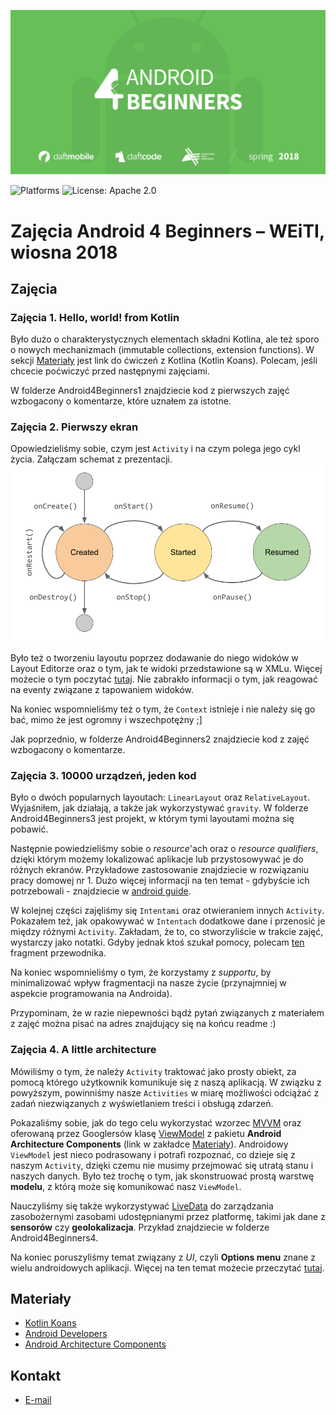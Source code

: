 [![Android 4 Beginners Spring 2018](assets/logo.png)](https://github.com/DaftMobile/android4beginners_2018)

![Platforms](https://img.shields.io/badge/platforms-Android-green.svg)
![License: Apache 2.0](https://img.shields.io/badge/License-Apache%202.0-blue.svg)

# Zajęcia Android 4 Beginners – WEiTI, wiosna 2018

## Zajęcia

### Zajęcia 1. Hello, world! from Kotlin

Było dużo o charakterystycznych elementach składni Kotlina, ale też sporo o nowych mechanizmach (immutable collections, extension functions). W sekcji [Materiały](#Materiały) jest link do ćwiczeń z Kotlina (Kotlin Koans). Polecam, jeśli chcecie poćwiczyć przed następnymi zajęciami.

W folderze Android4Beginners1 znajdziecie kod z pierwszych zajęć wzbogacony o komentarze, które uznałem za istotne.

### Zajęcia 2. Pierwszy ekran

Opowiedzieliśmy sobie, czym jest `Activity` i na czym polega jego cykl życia. Załączam schemat z prezentacji.
![Activity lifecycle](assets/lifecycle.png)

Było też o tworzeniu layoutu poprzez dodawanie do niego widoków w Layout Editorze oraz o tym, jak te widoki przedstawione są w XMLu. Więcej możecie o tym poczytać [tutaj](https://developer.android.com/training/basics/firstapp/building-ui.html). Nie zabrakło informacji o tym, jak reagować na eventy związane z tapowaniem widoków. 

Na koniec wspomnieliśmy też o tym, że `Context` istnieje i nie należy się go bać, mimo że jest ogromny i wszechpotężny ;]

Jak poprzednio, w folderze Android4Beginners2 znajdziecie kod z zajęć wzbogacony o komentarze.

### Zajęcia 3. 10000 urządzeń, jeden kod

Było o dwóch popularnych layoutach: `LinearLayout` oraz `RelativeLayout`. Wyjaśniłem, jak działają, a także jak wykorzystywać `gravity`. W folderze Android4Beginners3 jest projekt, w którym tymi layoutami można się pobawić.

Następnie powiedzieliśmy sobie o *resource*'ach oraz o *resource qualifiers*, dzięki którym możemy lokalizować aplikacje lub przystosowywać je do różnych ekranów. Przykładowe zastosowanie znajdziecie w rozwiązaniu pracy domowej nr 1. Dużo więcej informacji na ten temat - gdybyście ich potrzebowali - znajdziecie w [android guide](https://developer.android.com/guide/topics/resources/index.html).

W kolejnej części zajęliśmy się `Intentami` oraz otwieraniem innych `Activity`. Pokazałem też, jak opakowywać w `Intentach` dodatkowe dane i przenosić je między różnymi `Activity`. Zakładam, że to, co stworzyliście w trakcie zajęć, wystarczy jako notatki. Gdyby jednak ktoś szukał pomocy, polecam [ten](https://developer.android.com/training/basics/firstapp/starting-activity.html#kotlin) fragment przewodnika.

Na koniec wspomnieliśmy o tym, że korzystamy z *supportu*, by minimalizować wpływ fragmentacji na nasze życie (przynajmniej w aspekcie programowania na Androida).

Przypominam, że w razie niepewności bądź pytań związanych z materiałem z zajęć można pisać na adres znajdujący się na końcu readme :)

### Zajęcia 4. A little architecture

Mówiliśmy o tym, że należy `Activity` traktować jako prosty obiekt, za pomocą którego użytkownik komunikuje się z naszą aplikacją. W związku z powyższym, powinniśmy nasze `Activities` w miarę możliwości odciążać z zadań niezwiązanych z wyświetlaniem treści i obsługą zdarzeń.

Pokazaliśmy sobie, jak do tego celu wykorzystać wzorzec [MVVM](https://en.wikipedia.org/wiki/Model%E2%80%93view%E2%80%93viewmodel) oraz oferowaną przez Googlersów klasę [ViewModel](https://developer.android.com/topic/libraries/architecture/viewmodel.html) z pakietu  **Android Architecture Components** (link w zakładce [Materiały](#Materiały)). Androidowy `ViewModel` jest nieco podrasowany i potrafi rozpoznać, co dzieje się z naszym `Activity`, dzięki czemu nie musimy przejmować się utratą stanu i naszych danych. Było też trochę o tym, jak skonstruować prostą warstwę **modelu**, z którą może się komunikować nasz `ViewModel`.

Nauczyliśmy się także wykorzystywać [LiveData](https://developer.android.com/topic/libraries/architecture/livedata.html) do zarządzania zasobożernymi zasobami udostępnianymi przez platformę, takimi jak dane z **sensorów** czy **geolokalizacja**. Przykład znajdziecie w folderze Android4Beginners4.

Na koniec poruszyliśmy temat związany z *UI*, czyli **Options menu** znane z wielu androidowych aplikacji. Więcej na ten temat możecie przeczytać [tutaj](https://developer.android.com/guide/topics/ui/menus.html#options-menu).

## Materiały

- [Kotlin Koans](http://kotlinlang.org/docs/tutorials/koans.html)
- [Android Developers](https://developer.android.com/index.html)
- [Android Architecture Components](https://developer.android.com/topic/libraries/architecture/index.html)

## Kontakt

- [E-mail](mailto:konrad.kowalewski@daftcode.pl)
